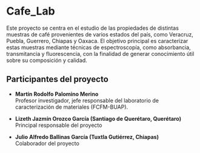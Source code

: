 # Cafe_Lab

Este proyecto se centra en el estudio de las propiedades de distintas muestras de café provenientes de varios estados del país, como Veracruz, Puebla, Guerrero, Chiapas y Oaxaca. El objetivo principal es caracterizar estas muestras mediante técnicas de espectroscopía, como absorbancia, transmitancia y fluorescencia, con la finalidad de generar conocimiento útil sobre su composición y calidad.

## Participantes del proyecto

- **Martín Rodolfo Palomino Merino**  
  Profesor investigador, jefe responsable del laboratorio de caracterización de materiales (FCFM-BUAP).

- **Lizeth Jazmín Orozco García (Santiago de Querétaro, Querétaro)**  
  Principal responsable del proyecto

- **Julio Alfredo Ballinas García (Tuxtla Gutiérrez, Chiapas)**  
  Colaborador del proyecto
